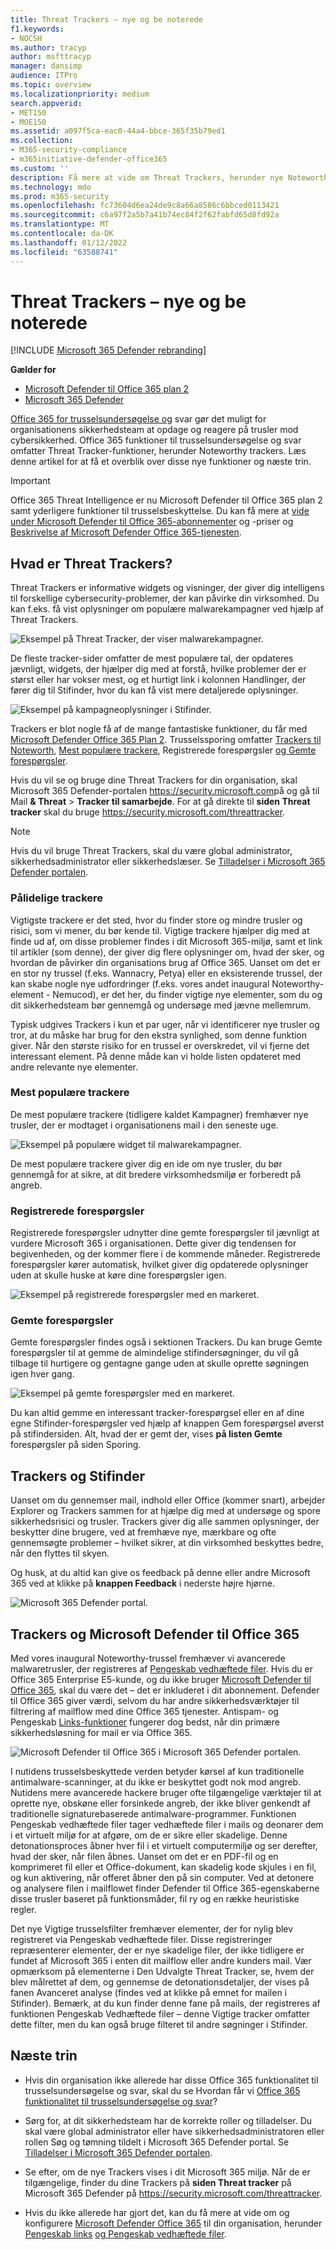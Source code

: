 ```yaml
---
title: Threat Trackers – nye og be noterede
f1.keywords:
- NOCSH
ms.author: tracyp
author: msfttracyp
manager: dansimp
audience: ITPro
ms.topic: overview
ms.localizationpriority: medium
search.appverid:
- MET150
- MOE150
ms.assetid: a097f5ca-eac0-44a4-bbce-365f35b79ed1
ms.collection:
- M365-security-compliance
- m365initiative-defender-office365
ms.custom: ''
description: Få mere at vide om Threat Trackers, herunder nye Noteworthy Trackers, som kan hjælpe din organisation med at holde sig på sikkerheden.
ms.technology: mdo
ms.prod: m365-security
ms.openlocfilehash: fc73604d6ea24de9c8a66a8586c6bbced0113421
ms.sourcegitcommit: c6a97f2a5b7a41b74ec84f2f62fabfd65d8fd92a
ms.translationtype: MT
ms.contentlocale: da-DK
ms.lasthandoff: 01/12/2022
ms.locfileid: "63588741"
---
```

# <a name="threat-trackers---new-and-noteworthy"></a>Threat Trackers – nye og be noterede

[!INCLUDE [Microsoft 365 Defender rebranding](../includes/microsoft-defender-for-office.md)]

**Gælder for**
- [Microsoft Defender til Office 365 plan 2](defender-for-office-365.md)
- [Microsoft 365 Defender](../defender/microsoft-365-defender.md)

[Office 365 for trusselsundersøgelse og](office-365-ti.md) svar gør det muligt for organisationens sikkerhedsteam at opdage og reagere på trusler mod cybersikkerhed. Office 365 funktioner til trusselsundersøgelse og svar omfatter Threat Tracker-funktioner, herunder Noteworthy trackers. Læs denne artikel for at få et overblik over disse nye funktioner og næste trin.

> [!IMPORTANT]
> Office 365 Threat Intelligence er nu Microsoft Defender til Office 365 plan 2 samt yderligere funktioner til trusselsbeskyttelse. Du kan få mere at [vide under Microsoft Defender til Office 365-abonnementer](https://products.office.com/exchange/advance-threat-protection) og -priser og [Beskrivelse af Microsoft Defender Office 365-tjenesten](/office365/servicedescriptions/office-365-advanced-threat-protection-service-description).

## <a name="what-are-threat-trackers"></a>Hvad er Threat Trackers?

Threat Trackers er informative widgets og visninger, der giver dig intelligens til forskellige cybersecurity-problemer, der kan påvirke din virksomhed. Du kan f.eks. få vist oplysninger om populære malwarekampagner ved hjælp af Threat Trackers.

![Eksempel på Threat Tracker, der viser malwarekampagner.](../../media/a883b5ac-8e2b-469a-90e0-f8ad39bb63b7.png)

De fleste tracker-sider omfatter de mest populære tal, der opdateres jævnligt, widgets, der hjælper dig med at forstå, hvilke problemer der er størst eller har vokser mest, og et hurtigt link i kolonnen Handlinger, der fører dig til Stifinder, hvor du kan få vist mere detaljerede oplysninger.

![Eksempel på kampagneoplysninger i Stifinder.](../../media/e426f220-fdcb-4dd9-99a2-db97dbcf71d5.png)

Trackers er blot nogle få af de mange fantastiske funktioner, du får med [Microsoft Defender Office 365 Plan 2](office-365-ti.md). Trusselssporing omfatter [Trackers til Noteworth](#noteworthy-trackers), [Mest populære trackere](#trending-trackers), Registrerede forespørgsler [og Gemte forespørgsler](#saved-queries). [](#tracked-queries)

Hvis du vil se og bruge dine Threat Trackers for din organisation, skal Microsoft 365 Defender-portalen <https://security.microsoft.com>på og gå til Mail **& Threat** \> **Tracker til samarbejde**. For at gå direkte til **siden Threat tracker** skal du bruge <https://security.microsoft.com/threattracker>.

> [!NOTE]
> Hvis du vil bruge Threat Trackers, skal du være global administrator, sikkerhedsadministrator eller sikkerhedslæser. Se [Tilladelser i Microsoft 365 Defender portalen](permissions-microsoft-365-security-center.md).

### <a name="noteworthy-trackers"></a>Pålidelige trackere

Vigtigste trackere er det sted, hvor du finder store og mindre trusler og risici, som vi mener, du bør kende til. Vigtige trackere hjælper dig med at finde ud af, om disse problemer findes i dit Microsoft 365-miljø, samt et link til artikler (som denne), der giver dig flere oplysninger om, hvad der sker, og hvordan de påvirker din organisations brug af Office 365. Uanset om det er en stor ny trussel (f.eks. Wannacry, Petya) eller en eksisterende trussel, der kan skabe nogle nye udfordringer (f.eks. vores andet inaugural Noteworthy-element - Nemucod), er det her, du finder vigtige nye elementer, som du og dit sikkerhedsteam bør gennemgå og undersøge med jævne mellemrum.

Typisk udgives Trackers i kun et par uger, når vi identificerer nye trusler og tror, at du måske har brug for den ekstra synlighed, som denne funktion giver. Når den største risiko for en trussel er overskredet, vil vi fjerne det interessant element. På denne måde kan vi holde listen opdateret med andre relevante nye elementer.

### <a name="trending-trackers"></a>Mest populære trackere

De mest populære trackere (tidligere kaldet Kampagner) fremhæver nye trusler, der er modtaget i organisationens mail i den seneste uge.

![Eksempel på populære widget til malwarekampagner.](../../media/d2ccc1a0-2a1d-4e36-99b5-6766c207772f.png)

De mest populære trackere giver dig en ide om nye trusler, du bør gennemgå for at sikre, at dit bredere virksomhedsmiljø er forberedt på angreb.

### <a name="tracked-queries"></a>Registrerede forespørgsler

Registrerede forespørgsler udnytter dine gemte forespørgsler til jævnligt at vurdere Microsoft 365 i organisationen. Dette giver dig tendensen for begivenheden, og der kommer flere i de kommende måneder. Registrerede forespørgsler kører automatisk, hvilket giver dig opdaterede oplysninger uden at skulle huske at køre dine forespørgsler igen.

![Eksempel på registrerede forespørgsler med en markeret.](../../media/0c556174-06eb-4ae5-b32a-5ff76b9e4f13.png)

### <a name="saved-queries"></a>Gemte forespørgsler

Gemte forespørgsler findes også i sektionen Trackers. Du kan bruge Gemte forespørgsler til at gemme de almindelige stifindersøgninger, du vil gå tilbage til hurtigere og gentagne gange uden at skulle oprette søgningen igen hver gang.

![Eksempel på gemte forespørgsler med en markeret.](../../media/188cf3ff-58f1-41ea-81aa-76158d8f40c3.png)

Du kan altid gemme en interessant tracker-forespørgsel eller en af dine egne Stifinder-forespørgsler ved  hjælp af knappen Gem forespørgsel øverst på stifindersiden. Alt, hvad der er gemt der, vises **på listen Gemte** forespørgsler på siden Sporing.

## <a name="trackers-and-explorer"></a>Trackers og Stifinder

Uanset om du gennemser mail, indhold eller Office (kommer snart), arbejder Explorer og Trackers sammen for at hjælpe dig med at undersøge og spore sikkerhedsrisici og trusler. Trackers giver dig alle sammen oplysninger, der beskytter dine brugere, ved at fremhæve nye, mærkbare og ofte gennemsøgte problemer – hvilket sikrer, at din virksomhed beskyttes bedre, når den flyttes til skyen.

Og husk, at du altid kan give os feedback på denne eller andre Microsoft 365 ved at klikke på **knappen Feedback** i nederste højre hjørne.

![Microsoft 365 Defender portal.](../../media/microsoft-365-defender-portal.png)

## <a name="trackers-and-microsoft-defender-for-office-365"></a>Trackers og Microsoft Defender til Office 365

Med vores inaugural Noteworthy-trussel fremhæver vi avancerede malwaretrusler, der registreres af [Pengeskab vedhæftede filer](safe-attachments.md). Hvis du er Office 365 Enterprise E5-kunde, og du ikke bruger [Microsoft Defender til Office 365](defender-for-office-365.md), skal du være det – det er inkluderet i dit abonnement. Defender til Office 365 giver værdi, selvom du har andre sikkerhedsværktøjer til filtrering af mailflow med dine Office 365 tjenester. Antispam- og Pengeskab [Links-funktioner](safe-links.md) fungerer dog bedst, når din primære sikkerhedsløsning for mail er via Office 365.

![Microsoft Defender til Office 365 i Microsoft 365 Defender portalen.](../../media/policies.png)

I nutidens trusselsbeskyttede verden betyder kørsel af kun traditionelle antimalware-scanninger, at du ikke er beskyttet godt nok mod angreb. Nutidens mere avancerede hackere bruger ofte tilgængelige værktøjer til at oprette nye, obskøne eller forsinkede angreb, der ikke bliver genkendt af traditionelle signaturebaserede antimalware-programmer. Funktionen Pengeskab vedhæftede filer tager vedhæftede filer i mails og deonarer dem i et virtuelt miljø for at afgøre, om de er sikre eller skadelige. Denne detonationsproces åbner hver fil i et virtuelt computermiljø og ser derefter, hvad der sker, når filen åbnes. Uanset om det er en PDF-fil og en komprimeret fil eller et Office-dokument, kan skadelig kode skjules i en fil, og kun aktivering, når offeret åbner den på sin computer. Ved at detonere og analysere filen i mailflowet finder Defender til Office 365-egenskaberne disse trusler baseret på funktionsmåder, fil ry og en række heuristiske regler.

Det nye Vigtige trusselsfilter fremhæver elementer, der for nylig blev registreret via Pengeskab vedhæftede filer. Disse registreringer repræsenterer elementer, der er nye skadelige filer, der ikke tidligere er fundet af Microsoft 365 i enten dit mailflow eller andre kunders mail. Vær opmærksom på elementerne i Den Udvalgte Threat Tracker, se, hvem der blev målrettet af dem, og gennemse de detonationsdetaljer, der vises på fanen Avanceret analyse (findes ved at klikke på emnet for mailen i Stifinder). Bemærk, at du kun finder denne fane på mails, der registreres af funktionen Pengeskab Vedhæftede filer – denne Vigtige tracker omfatter dette filter, men du kan også bruge filteret til andre søgninger i Stifinder.

## <a name="next-steps"></a>Næste trin

- Hvis din organisation ikke allerede har disse Office 365 funktionalitet til trusselsundersøgelse og svar, skal du se Hvordan får vi [Office 365 funktionalitet til trusselsundersøgelse og svar](office-365-ti.md)?

- Sørg for, at dit sikkerhedsteam har de korrekte roller og tilladelser. Du skal være global administrator eller have sikkerhedsadministratoren eller rollen Søg og tømning tildelt i Microsoft 365 Defender portal. Se [Tilladelser i Microsoft 365 Defender portalen](permissions-microsoft-365-security-center.md).

- Se efter, om de nye Trackers vises i dit Microsoft 365 miljø. Når de er tilgængelige, finder du dine Trackers på **siden Threat tracker** på Microsoft 365 Defender på <https://security.microsoft.com/threattracker>.

- Hvis du ikke allerede har gjort det, kan du få mere at vide om og konfigurere [Microsoft Defender Office 365](defender-for-office-365.md) til din organisation, herunder [Pengeskab links](safe-links.md) [og Pengeskab vedhæftede filer](safe-attachments.md).

